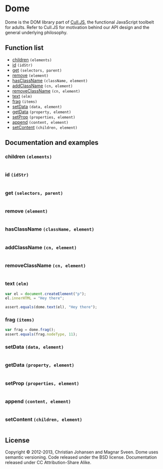 # Dome

Dome is the DOM library part of
[Cull.JS](https://github.com/culljs/culljs/), the functional
JavaScript toolbelt for adults. Refer to Cull.JS for motivation behind
our API design and the general underlying philosophy.

## Function list

* [children](#children-elements) `(elements)`
* [id](#id-idStr) `(idStr)`
* [get](#get-selectors-parent) `(selectors, parent)`
* [remove](#remove-element) `(element)`
* [hasClassName](#hasClassName-className-element) `(className, element)`
* [addClassName](#addClassName-cn-element) `(cn, element)`
* [removeClassName](#removeClassName-cn-element) `(cn, element)`
* [text](#text-elm) `(elm)`
* [frag](#frag-items) `(items)`
* [setData](#setData-data-element) `(data, element)`
* [getData](#getData-property-element) `(property, element)`
* [setProp](#setProp-properties-element) `(properties, element)`
* [append](#append-content-element) `(content, element)`
* [setContent](#setContent-children-element) `(children, element)`

## Documentation and examples

### children `(elements)`



```js

```

### id `(idStr)`



```js

```

### get `(selectors, parent)`



```js

```

### remove `(element)`



```js

```

### hasClassName `(className, element)`



```js

```

### addClassName `(cn, element)`



```js

```

### removeClassName `(cn, element)`



```js

```

### text `(elm)`



```js
var el = document.createElement("p");
el.innerHTML = "Hey there";

assert.equals(dome.text(el), "Hey there");
```

### frag `(items)`



```js
var frag = dome.frag();
assert.equals(frag.nodeType, 11);
```

### setData `(data, element)`



```js

```

### getData `(property, element)`



```js

```

### setProp `(properties, element)`



```js

```

### append `(content, element)`



```js

```

### setContent `(children, element)`



```js

```

## License

Copyright © 2012-2013, Christian Johansen and Magnar Sveen. Dome
uses semantic versioning. Code released under the BSD license.
Documentation released under CC Attribution-Share Alike.
